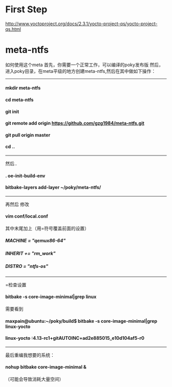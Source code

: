 # First Step

http://www.yoctoproject.org/docs/2.3.1/yocto-project-qs/yocto-project-qs.html




# meta-ntfs

如何使用这个meta
首先，你需要一个正常工作，可以编译的poky发布版
然后，进入poky目录，在meta平级的地方创建meta-ntfs,然后在其中做如下操作：

---
#### mkdir meta-ntfs
#### cd meta-ntfs 
#### git init 
#### git remote add origin https://github.com/gzg1984/meta-ntfs.git 
#### git pull origin master
#### cd ..
---
然后..

#### . oe-init-build-env
#### bitbake-layers add-layer ~/poky/meta-ntfs/
---

再然后
修改
#### vim conf/local.conf
其中末尾加上（用=符号覆盖前面的设置） 

##### MACHINE = "qemux86-64"
##### INHERIT += "rm_work"
##### DISTRO = "ntfs-os"

---
=检查设置
#### bitbake -s core-image-minimal|grep linux
需要看到
#### maxpain@ubuntu:~/poky/build$ bitbake -s core-image-minimal|grep linux-yocto
#### linux-yocto                         :4.13-rc1+gitAUTOINC+ad2e885015_e10d104af5-r0                          

---
最后重编我想要的系统：
#### nohup bitbake core-image-minimal &
（可能会导致消耗大量空间）



